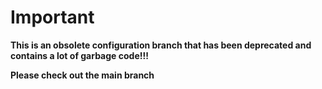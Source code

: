 # Important

**This is an obsolete configuration branch that has been deprecated and contains a lot of garbage code!!!**

**Please check out the main branch**
